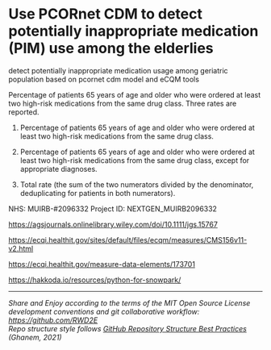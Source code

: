 # Use PCORnet CDM to detect potentially inappropriate medication (PIM) use among the elderlies
detect potentially inappropriate medication usage among geriatric population based on pcornet cdm model and eCQM tools 

Percentage of patients 65 years of age and older who were ordered at least two high-risk medications from the same drug class. Three rates are reported.

1. Percentage of patients 65 years of age and older who were ordered at least two high-risk medications from the same drug class.

2. Percentage of patients 65 years of age and older who were ordered at least two high-risk medications from the same drug class, except for appropriate diagnoses.

3. Total rate (the sum of the two numerators divided by the denominator, deduplicating for patients in both numerators).

NHS: MUIRB-#2096332
Project ID: NEXTGEN_MUIRB2096332

https://agsjournals.onlinelibrary.wiley.com/doi/10.1111/jgs.15767

https://ecqi.healthit.gov/sites/default/files/ecqm/measures/CMS156v11-v2.html

https://ecqi.healthit.gov/measure-data-elements/173701

https://hakkoda.io/resources/python-for-snowpark/

************************************

*Share and Enjoy according to the terms of the MIT Open Source License* <br/>
*development conventions and git collaborative workflow: https://github.com/RWD2E* <br/>
*Repo structure style follows [GitHub Repository Structure Best Practices](https://soulaimanghanem.medium.com/github-repository-structure-best-practices-248e6effc405) (Ghanem, 2021)*